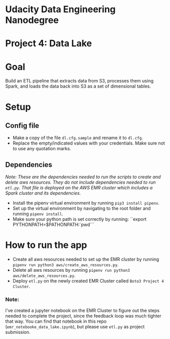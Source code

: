 # Udacity Data Engineering Nanodegree
# Project 4: Data Lake

# Goal

Build an ETL pipeline that extracts data from S3, 
processes them using Spark, and loads the data back into S3 as a 
set of dimensional tables.

# Setup

## Config file
- Make a copy of the file `dl.cfg.sample` and rename it to `dl.cfg`.
- Replace the empty/indicated values with your credentials. 
  Make sure not to use any quotation marks.
  
## Dependencies
*Note: These are the dependencies needed to run the scripts
to create and delete aws resources. They do not include
dependencies needed to run `etl.py`. That file is deployed on 
the AWS EMR cluster which includes a Spark cluster and its dependencies.*
- Install the pipenv virtual environment by running `pip3 install pipenv`.
- Set up the virtual environment by navigating to the root folder
and running `pipenv install`.
- Make sure your python path is set correctly by running:
``export PYTHONPATH=$PATHONPATH:`pwd```

  
# How to run the app
- Create all aws resources needed to set up the EMR cluster by running `pipenv run python3 aws/create_aws_resources.py`.
- Delete all aws resources by running `pipenv run python3 aws/delete_aws_resources.py`.
- Deploy `etl.py` on the newly created EMR Cluster called `Boto3 Project 4 Cluster`.

### Note:
I've created a jupyter notebook on the EMR Cluster
to figure out the steps needed to complete the project, since
the feedback loop was much tighter that way. You can find
that notebook in this repo (`emr_notebooke_data_lake.ipynb`), but
please use `etl.py` as project submission.
